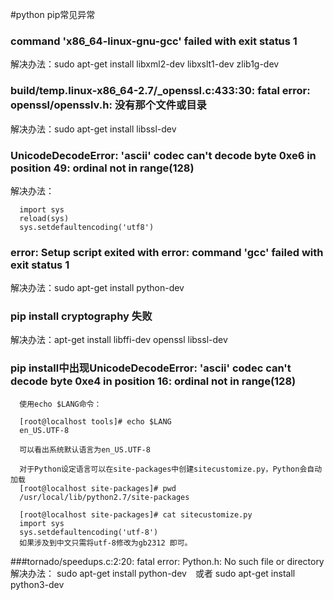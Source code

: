 #python pip常见异常

### command 'x86_64-linux-gnu-gcc' failed with exit status 1
解决办法：sudo apt-get install libxml2-dev libxslt1-dev zlib1g-dev 

### build/temp.linux-x86_64-2.7/_openssl.c:433:30: fatal error: openssl/opensslv.h: 没有那个文件或目录
解决办法：sudo apt-get install libssl-dev

### UnicodeDecodeError: 'ascii' codec can't decode byte 0xe6 in position 49: ordinal not in range(128)
解决办法：

      import sys  
      reload(sys)  
      sys.setdefaultencoding('utf8')  

### error: Setup script exited with error: command 'gcc' failed with exit status 1
解决办法：sudo apt-get install python-dev

### pip install cryptography 失败
解决办法：apt-get install libffi-dev openssl libssl-dev


### pip install中出现UnicodeDecodeError: 'ascii' codec can't decode byte 0xe4 in position 16: ordinal not in range(128)


      使用echo $LANG命令：

      [root@localhost tools]# echo $LANG
      en_US.UTF-8

      可以看出系统默认语言为en_US.UTF-8

      对于Python设定语言可以在site-packages中创建sitecustomize.py，Python会自动加载
      [root@localhost site-packages]# pwd
      /usr/local/lib/python2.7/site-packages

      [root@localhost site-packages]# cat sitecustomize.py
      import sys
      sys.setdefaultencoding('utf-8')
      如果涉及到中文只需将utf-8修改为gb2312 即可。
      
      
###tornado/speedups.c:2:20: fatal error: Python.h: No such file or directory
解决办法： sudo apt-get install python-dev　或者 sudo apt-get install python3-dev
